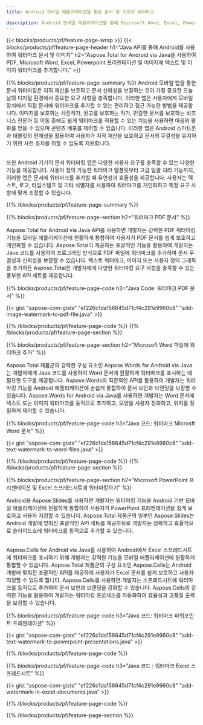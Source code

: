 ```yaml
---
title: Android 모바일 애플리케이션을 통한 문서 및 이미지 워터마크

description: Android 모바일 애플리케이션을 통해 Microsoft Word, Excel, PowerPoint, PDF 및 이미지를 포함한 문서에 텍스트와 이미지 워터마크를 추가하세요. 앱을 통해 온라인으로 무료 텍스트 또는 이미지 워터마크를 추가하세요.
---
```


{{< blocks/products/pf/feature-page-wrap >}}
{{< blocks/products/pf/feature-page-header h1="Java API를 통해 Android를 사용하여 워터마크 문서 및 이미지" h2="Aspose.Total for Android via Java을 사용하여 PDF, Microsoft Word, Excel, Powerpoint 프리젠테이션 및 이미지에 텍스트 및 이미지 워터마크를 추가합니다." >}}

{{% blocks/products/pf/feature-page-summary %}}
Android 모바일 앱을 통한 문서 워터마킹은 지적 재산을 보호하고 문서 신뢰성을 보장하는 것이 가장 중요한 오늘날의 디지털 환경에서 중요한 요구 사항을 충족합니다. 이러한 앱은 사용자에게 모바일 장치에서 직접 문서에 워터마크를 추가할 수 있는 편리하고 접근 가능한 방법을 제공합니다. 이미지를 보호하는 사진작가, 원고를 보호하는 작가, 민감한 문서를 보호하는 비즈니스 전문가 등 이동 중에도 쉽게 워터마크를 적용할 수 있는 기능을 사용하면 마음의 평화를 얻을 수 있으며 콘텐츠 배포를 제어할 수 있습니다. 이러한 앱은 Android 스마트폰과 태블릿의 편재성을 활용하여 사용자가 지적 재산을 보호하고 문서의 무결성을 유지하기 위한 사전 조치를 취할 수 있도록 지원합니다. <br /><br />

또한 Android 기기의 문서 워터마킹 앱은 다양한 사용자 요구를 충족할 수 있는 다양한 기능을 제공합니다. 사용자 정의 가능한 워터마크 템플릿부터 고급 일괄 처리 기능까지, 이러한 앱은 문서에 워터마크를 추가할 때 유연성과 효율성을 제공합니다. 사용자는 텍스트, 로고, 타임스탬프 및 기타 식별자를 사용하여 워터마크를 개인화하고 특정 요구 사항에 맞게 조정할 수 있습니다. 

{{% /blocks/products/pf/feature-page-summary  %}}

{{% blocks/products/pf/feature-page-section  h2="워터마크 PDF 문서" %}}

Aspose.Total for Android via Java API를 사용하면 개발자는 강력한 PDF 워터마킹 기능을 모바일 애플리케이션에 원활하게 통합하여 사용자가 PDF 문서를 쉽게 보호하고 개인화할 수 있습니다. Aspose.Total이 제공하는 포괄적인 기능을 활용하여 개발자는 Java 코드를 사용하여 프로그래밍 방식으로 PDF 파일에 워터마크를 추가하여 문서 무결성과 신뢰성을 보장할 수 있습니다. 텍스트 워터마크, 이미지 또는 사용자 정의 그래픽을 추가하든 Aspose.Total은 개발자에게 다양한 워터마킹 요구 사항을 충족할 수 있는 풍부한 API 세트를 제공합니다.

{{% blocks/products/pf/feature-page-code h3="Java Code: 워터마크 PDF 문서" %}}

{{< gist "aspose-com-gists" "ef226c1da156645d71cf4c291e9960c8" "add-image-watermark-to-pdf-file.java" >}}

{{% /blocks/products/pf/feature-page-code  %}}
{{% /blocks/products/pf/feature-page-section %}}

{{% blocks/products/pf/feature-page-section  h2="Microsoft Word 파일에 워터마크 추가" %}}

Aspose.Total 제품군의 강력한 구성 요소인 Aspose.Words for Android via Java는 개발자에게 Java 코드를 사용하여 Word 문서에 원활하게 워터마크를 표시하는 데 필요한 도구를 제공합니다. Aspose.Words의 직관적인 API를 활용하여 개발자는 워터마킹 기능을 Android 애플리케이션에 손쉽게 통합하여 문서 보안과 브랜딩을 보장할 수 있습니다. Aspose.Words for Android via Java를 사용하면 개발자는 Word 문서에 텍스트 또는 이미지 워터마크를 동적으로 추가하고, 모양을 사용자 정의하고, 위치를 정밀하게 제어할 수 있습니다.

{{% blocks/products/pf/feature-page-code h3="Java 코드: 워터마크 Microsft Word 문서" %}}

{{< gist "aspose-com-gists" "ef226c1da156645d71cf4c291e9960c8" "add-text-watermark-to-word-files.java" >}}

{{% /blocks/products/pf/feature-page-code  %}}
{{% /blocks/products/pf/feature-page-section %}}


{{% blocks/products/pf/feature-page-section  h2="Microsoft PowerPoint 프리젠테이션 및 Excel 스프레드시트에 워터마킹하기" %}}

Android용 Aspose.Slides를 사용하면 개발자는 워터마킹 기능을 Android 기반 모바일 애플리케이션에 원활하게 통합하여 사용자가 PowerPoint 프레젠테이션을 쉽게 보호하고 사용자 지정할 수 있습니다. Aspose.Total 제품군의 일부인 Aspose.Slides는 Android 개발에 맞춰진 포괄적인 API 세트를 제공하므로 개발자는 정확하고 효율적으로 슬라이드쇼에 워터마크를 동적으로 추가할 수 있습니다. <br /><br />

Aspose.Cells for Android via Java를 사용하여 Android에서 Excel 스프레드시트에 워터마크를 표시하기 위해 개발자는 강력한 기능을 모바일 애플리케이션에 원활하게 통합할 수 있습니다. Aspose.Total 제품군의 구성 요소인 Aspose.Cells는 Android 개발에 맞춰진 포괄적인 API를 제공하여 사용자가 Excel 문서를 쉽게 보호하고 사용자 지정할 수 있도록 합니다. Aspose.Cells를 사용하면 개발자는 스프레드시트에 워터마크를 동적으로 추가하여 문서 보안과 브랜딩을 강화할 수 있습니다. Aspose.Cells의 강력한 기능을 활용하여 개발자는 워터마킹 프로세스를 자동화하여 효율성과 고품질 출력을 보장할 수 있습니다. 

{{% blocks/products/pf/feature-page-code h3="Java 코드: 워터마크 파워포인트 프레젠테이션" %}}

{{< gist "aspose-com-gists" "ef226c1da156645d71cf4c291e9960c8" "add-text-watermark-to-powerpoint-presentations.java" >}}

{{% /blocks/products/pf/feature-page-code  %}}

{{% blocks/products/pf/feature-page-code h3="Java 코드 : 워터마크 Excel 스프레드시트" %}}

{{< gist "aspose-com-gists" "ef226c1da156645d71cf4c291e9960c8" "add-watermark-in-excel-documents.java" >}}

{{% /blocks/products/pf/feature-page-code  %}}


{{% /blocks/products/pf/feature-page-section %}}
